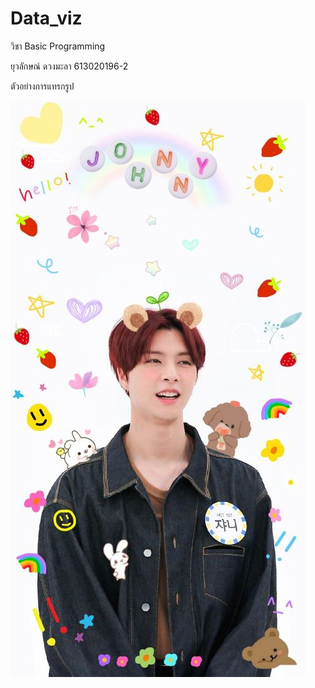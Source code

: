 # Data_viz
วิชา Basic Programming 

ยุวลักษณ์ ดวงมะลา 613020196-2

ตัวอย่างการแทรกรูป

![f687de25ce72a0b68342fe17b6efc5ba](f687de25ce72a0b68342fe17b6efc5ba.jpg)

